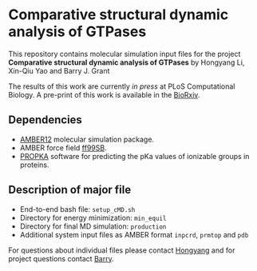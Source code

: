 # Comparative structural dynamic analysis of GTPases

This repository contains molecular simulation input files for the project **Comparative structural dynamic analysis of GTPases**
by Hongyang Li, Xin-Qiu Yao and Barry J. Grant

The results of this work are currently *in press* at PLoS Computational Biology. A pre-print of this work is available in the [BioRxiv](https://www.biorxiv.org/content/early/2018/07/16/370197).

## Dependencies  

* [AMBER12](http://ambermd.org/) molecular simulation package.  
* AMBER force field [ff99SB](http://ambermd.org/AmberModels.php).
* [PROPKA](https://github.com/jensengroup/propka-3.1) software for predicting the pKa values of ionizable groups in proteins.  

## Description of major file   

* End-to-end bash file: `setup_cMD.sh`  
* Directory for energy minimization: `min_equil`  
* Directory for final MD simulation: `production`  
* Additional system input files as AMBER format `inpcrd`, `prmtop` and `pdb`   

For questions about individual files please contact [Hongyang](hyangl@umich.edu) and for project questions contact [Barry](bjgrant@ucsd.edu). 
